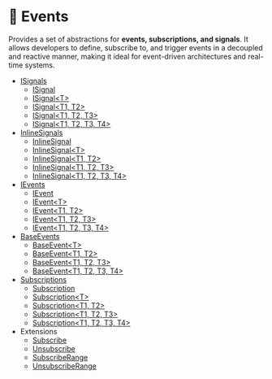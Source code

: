 # 🧩 Events

Provides a set of abstractions for **events, subscriptions, and signals**. It allows developers to define, subscribe to,
and trigger events in a decoupled and reactive manner, making it ideal for event-driven architectures and real-time
systems.

- [ISignals](ISignals.md) <!-- + -->
    - [ISignal](ISignal.md) <!-- + -->
    - [ISignal&lt;T&gt;](ISignal%601.md) <!-- + -->
    - [ISignal&lt;T1, T2&gt;](ISignal%602.md) <!-- + -->
    - [ISignal&lt;T1, T2, T3&gt;](ISignal%603.md) <!-- + -->
    - [ISignal&lt;T1, T2, T3, T4&gt;](ISignal%604.md) <!-- + -->
- [InlineSignals](InlineSignals.md) <!-- + -->
    - [InlineSignal]()
    - [InlineSignal&lt;T&gt;]()
    - [InlineSignal&lt;T1, T2&gt;]()
    - [InlineSignal&lt;T1, T2, T3&gt;]()
    - [InlineSignal&lt;T1, T2, T3, T4&gt;]()
- [IEvents]()
    - [IEvent]()
    - [IEvent&lt;T&gt;]()
    - [IEvent&lt;T1, T2&gt;]()
    - [IEvent&lt;T1, T2, T3&gt;]()
    - [IEvent&lt;T1, T2, T3, T4&gt;]()
- [BaseEvents]()
    - [BaseEvent&lt;T&gt;]()
    - [BaseEvent&lt;T1, T2&gt;]()
    - [BaseEvent&lt;T1, T2, T3&gt;]()
    - [BaseEvent&lt;T1, T2, T3, T4&gt;]()
- [Subscriptions]()
    - [Subscription]()
    - [Subscription&lt;T&gt;]()
    - [Subscription&lt;T1, T2&gt;]()
    - [Subscription&lt;T1, T2, T3&gt;]()
    - [Subscription&lt;T1, T2, T3, T4&gt;]()
- Extensions
  - [Subscribe]()
  - [Unsubscribe]()
  - [SubscribeRange]()
  - [UnsubscribeRange]()
